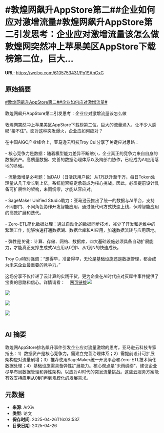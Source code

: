 # #敦煌网飙升AppStore第二##企业如何应对激增流量#敦煌网飙升AppStore第二引发思考：企业应对激增流量该怎么做敦煌网突然冲上苹果美区AppStore下载榜第二位，巨大...

**URL**: https://weibo.com/6105753431/Pp1SAnGxG

## 原始摘要

<a href="https://m.weibo.cn/search?containerid=231522type%3D1%26t%3D10%26q%3D%23%E6%95%A6%E7%85%8C%E7%BD%91%E9%A3%99%E5%8D%87AppStore%E7%AC%AC%E4%BA%8C%23&amp;extparam=%23%E6%95%A6%E7%85%8C%E7%BD%91%E9%A3%99%E5%8D%87AppStore%E7%AC%AC%E4%BA%8C%23" data-hide=""><span class="surl-text">#敦煌网飙升AppStore第二#</span></a><a href="https://m.weibo.cn/search?containerid=231522type%3D1%26t%3D10%26q%3D%23%E4%BC%81%E4%B8%9A%E5%A6%82%E4%BD%95%E5%BA%94%E5%AF%B9%E6%BF%80%E5%A2%9E%E6%B5%81%E9%87%8F%23&amp;extparam=%23%E4%BC%81%E4%B8%9A%E5%A6%82%E4%BD%95%E5%BA%94%E5%AF%B9%E6%BF%80%E5%A2%9E%E6%B5%81%E9%87%8F%23" data-hide=""><span class="surl-text">#企业如何应对激增流量#</span></a><br><br>敦煌网飙升AppStore第二引发思考：企业应对激增流量该怎么做<br><br>敦煌网突然冲上苹果美区AppStore下载榜第二位，巨大的流量涌入，让不少人感叹“接不住”。面对这种突发爆火，企业应如何应对？<br><br>在中国AIGC产业峰会上，亚马逊云科技Troy Cui分享了关键应对思路：<br><br>- 核心竞争力是数据：随着模型能力差异不断缩小，企业真正的竞争力来自自身的数据资产。高质量数据、完善的数据治理体系以及跨部门协作，已经成为AI应用落地的基础。<br><br>- 流量激增是必考题：当DAU（日活跃用户数）从1万跃升至千万，每日Token处理量从几千增长到上亿，系统能否稳定承载成为核心挑战。因此，必须提前设计具备可扩展性的架构，未雨绸缪，才能从容应对。<br><br>- SageMaker Unified Studio助力：亚马逊云推出了统一的数据与AI平台，支持不同部门、不同角色协作开发智能应用，通过低代码方式快速上线，保障智能应用的高效扩展和迭代。<br><br>- Zero-ETL简化数据处理：通过自动化的数据同步技术，减少了开发和运维中的繁琐工作，能够快速打通数据湖、数据仓库和AI应用，加速数据流转与应用落地。<br><br>- 弹性是关键：计算、存储、网络、数据库，四大基础设施必须具备自动扩展能力，才能真正支撑生成式AI应用从0到1、从1到N的快速成长。<br><br>Troy Cui特别强调：“想得早，准备得早，无论是基础设施还是数据管理，都会成为未来企业最重要的竞争力。”<br><br>这场分享不仅传递了云计算的实践干货，更为企业在AI时代应对灰犀牛事件提供了宝贵的思路和信心。详情请看：<a href="https://weibo.cn/sinaurl?u=https%3A%2F%2Fmp.weixin.qq.com%2Fs%2FvZjUKZUejVYTHiOmzo-TNQ" data-hide=""><span class="url-icon"><img style="width: 1rem;height: 1rem" src="https://h5.sinaimg.cn/upload/2015/09/25/3/timeline_card_small_web_default.png" referrerpolicy="no-referrer"></span><span class="surl-text">网页链接</span></a><img style="" src="https://tvax2.sinaimg.cn/large/006Fd7o3gy1i0u378ps5yj30zk0juakq.jpg" referrerpolicy="no-referrer"><br><br><img style="" src="https://tvax3.sinaimg.cn/large/006Fd7o3gy1i0u378b8xwj30zk0npwg2.jpg" referrerpolicy="no-referrer"><br><br><img style="" src="https://tvax3.sinaimg.cn/large/006Fd7o3gy1i0u378jsduj30zk0k00ya.jpg" referrerpolicy="no-referrer"><br><br><img style="" src="https://tvax3.sinaimg.cn/large/006Fd7o3gy1i0u378mo1yj30zk0judnn.jpg" referrerpolicy="no-referrer"><br><br>

## AI 摘要

敦煌网AppStore排名飙升事件引发企业应对流量激增的思考。亚马逊云科技专家指出：1）数据资产是核心竞争力，需建立完善治理体系；2）需提前设计可扩展架构应对流量剧增；3）推荐使用SageMaker统一开发平台和Zero-ETL技术简化数据处理；4）基础设施需具备弹性扩展能力。核心观点是"未雨绸缪"，建议企业尽早布局数据管理和弹性架构，以应对AI时代的突发流量挑战。这些云服务方案能有效支持应用从0到1再到规模化的发展需求。

## 元数据

- **来源**: ArXiv
- **类型**: 论文
- **保存时间**: 2025-04-26T16:03:53Z
- **目录日期**: 2025-04-26
